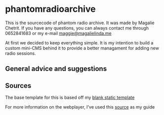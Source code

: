 # phantomradioarchive
This is the sourcecode of phantom radio archive.
It was made by Magalie Chetrit. If you have any questions, you can always contact me through 0652841683 or my e-mail maggie@magalielinda.me

At first we decided to keep everything simple. It is my intention to build a custom mini-CMS behind it to provide a better managament for adding new radio sessions.

## General advice and suggestions



## Sources
The base template for this is based off my [blank static template](https://github.com/BluePraise/blank-static-html)

For more information on the webplayer, I've used this [source](https://developer.mozilla.org/en-US/docs/Web/HTML/Element/audio) as my guide
